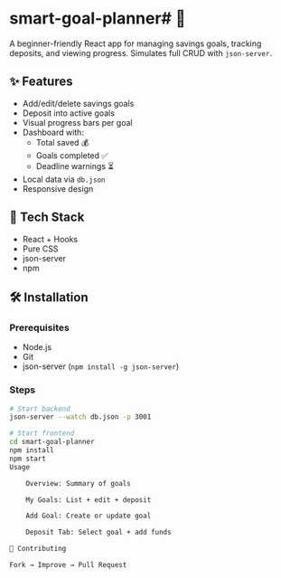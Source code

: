 # smart-goal-planner# 🎯 

A beginner-friendly React app for managing savings goals, tracking deposits, and viewing progress. Simulates full CRUD with `json-server`.

## ✨ Features

- Add/edit/delete savings goals
- Deposit into active goals
- Visual progress bars per goal
- Dashboard with:
  - Total saved 💰
  - Goals completed ✅
  - Deadline warnings ⏳
- Local data via `db.json`
- Responsive design

## 🚀 Tech Stack

- React + Hooks
- Pure CSS
- json-server
- npm

## 🛠️ Installation

### Prerequisites
- Node.js
- Git
- json-server (`npm install -g json-server`)

### Steps

```bash
# Start backend
json-server --watch db.json -p 3001

# Start frontend
cd smart-goal-planner
npm install
npm start
Usage

    Overview: Summary of goals

    My Goals: List + edit + deposit

    Add Goal: Create or update goal

    Deposit Tab: Select goal + add funds

🤝 Contributing

Fork → Improve → Pull Request
